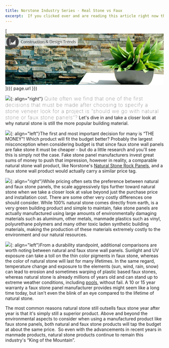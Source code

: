 ```yaml
---
title: Norstone Industry Series - Real Stone vs Faux
excerpt:  If you clicked over and are reading this article right now there is a good chance you discovered it while doing some research for a current or upcoming design project involving stone veneer. Natural stone has been the time honored choice for stone veneer since mankind started using it as a building material, but with recent advancements and the proliferation of manmade faux stone materials, you might be asking yourself what product is the right fit for your job? Read on for a comparison between the two and determine for yourself who is "King of the Mountain."
---
```

[![](/assets/images/blog/Real%20Stone%20Versus%20Faux%20Stone.png)]({{ page.url }})

![](/assets/images/blog/Faux%20Stone%20Panels.png){: align="right"} <span style="font-size:16px;font-weight:lighter;letter-spacing:1px">Quite often we find that one of the first decisions that must be made after choosing to specify a stone veneer look for a project is “should we go with natural stone or faux stone panels”?</span> Let's dive in and take a closer look at why natural stone is still the more popular building material.

![](/assets/images/blog/Natural%20Stone%20Panels.png){: align="left"}The first and most important decision for many is “THE MONEY”! Which product will fit the budget better? Probably the largest misconception when considering budget is that since faux stone wall panels are fake stone it must be cheaper - but do a little research and you'll see this is simply not the case. Fake stone panel manufacturers invest great sums of money to push that impression, however in reality, a comparable natural stone wall product, like Norstone's [Natural Stone Rock Panels](/products/stacked-stone-cladding), and a faux stone wall product would actually carry a similar price tag.

![](/assets/images/blog/Natural%20Stone%20Pool%20Spillway.png){: align="right"}While pricing often sets the preference between natural and faux stone panels, the scale aggressively tips further toward natural stone when we take a closer look at value beyond just the purchase price and installation cost. There are some other very costly differences one should consider. While 100% natural stone comes directly from earth, is a very green building product and simple to maintain, fake stone panels are actually manufactured using large amounts of environmentally damaging materials such as aluminum, other metals, manmade plastics such as vinyl, polyurethane polymers and many other toxic laden synthetic building materials, making the production of these materials extremely costly to the environment and our natural resources.

![](/assets/images/blog/FauxStoneFail.png){: align="left"}From a durability standpoint, additional comparisons are worth noting between natural and faux stone wall panels. Sunlight and UV exposure can take a toll on the thin color pigments in faux stone, whereas the color of natural stone will last for many lifetimes. In the same regard, temperature change and exposure to the elements (sun, wind, rain, snow) can lead to erosion and sometimes warping of plastic based faux stones, whereas natural stone is already millions of years old and can stand up to extreme weather conditions, including [pools](/gallery/application/Pools), without fail. A 10 or 15 year warranty a faux stone panel manufacturer provides might seem like a long time today, but isn't even the blink of an eye compared to the lifetime of natural stone.

The most common reasons natural stone still outsells faux stone year after year is that it's simply still a superior product. Above and beyond the environmental aspects to consider when using a manufactured product like faux stone panels, both natural and faux stone products will tap the budget at about the same price.  So even with the advancements in recent years in manmade products, natural stone products continue to remain this industry's “King of the Mountain”.
